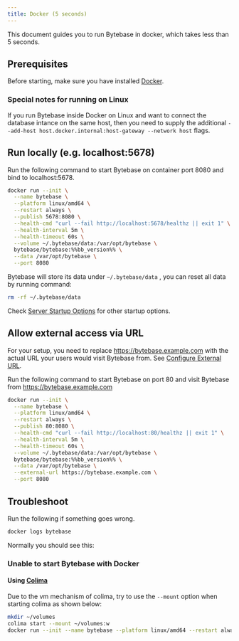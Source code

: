```yaml
---
title: Docker (5 seconds)
---
```


This document guides you to run Bytebase in docker, which takes less than 5 seconds.

## Prerequisites

Before starting, make sure you have installed [Docker](https://www.docker.com/get-started/).

### Special notes for running on Linux

<HintBlock type="warning">

If you run Bytebase inside Docker on Linux and want to connect the database intance on the same host, then you need to supply the additional `--add-host host.docker.internal:host-gateway --network host` flags.

</HintBlock>

## Run locally (e.g. localhost:5678)

Run the following command to start Bytebase on container port 8080 and bind to localhost:5678.

```bash
docker run --init \
  --name bytebase \
  --platform linux/amd64 \
  --restart always \
  --publish 5678:8080 \
  --health-cmd "curl --fail http://localhost:5678/healthz || exit 1" \
  --health-interval 5m \
  --health-timeout 60s \
  --volume ~/.bytebase/data:/var/opt/bytebase \
  bytebase/bytebase:%%bb_version%% \
  --data /var/opt/bytebase \
  --port 8080
```

Bytebase will store its data under `~/.bytebase/data` , you can reset all data by running command:

```bash
rm -rf ~/.bytebase/data
```

Check [Server Startup Options](/docs/reference/command-line) for other startup options.

## Allow external access via URL

<HintBlock type="info">

For your setup, you need to replace https://bytebase.example.com with the actual URL your users would visit Bytebase from. See [Configure External URL](/docs/get-started/install/external-url).

</HintBlock>

Run the following command to start Bytebase on port 80 and visit Bytebase from https://bytebase.example.com

```bash
docker run --init \
  --name bytebase \
  --platform linux/amd64 \
  --restart always \
  --publish 80:8080 \
  --health-cmd "curl --fail http://localhost:80/healthz || exit 1" \
  --health-interval 5m \
  --health-timeout 60s \
  --volume ~/.bytebase/data:/var/opt/bytebase \
  bytebase/bytebase:%%bb_version%% \
  --data /var/opt/bytebase \
  --external-url https://bytebase.example.com \
  --port 8080
```

## Troubleshoot

Run the following if something goes wrong.

```bash
docker logs bytebase
```

Normally you should see this:

<IncludeBlock url="/docs/get-started/install/terminal-output"  ></IncludeBlock>

### Unable to start Bytebase with Docker

#### Using [Colima](https://github.com/abiosoft/colima)

Due to the vm mechanism of colima, try to use the `--mount` option when starting colima as shown below:

```bash
mkdir ~/volumes
colima start --mount ~/volumes:w
docker run --init --name bytebase --platform linux/amd64 --restart always --publish 80:8080 --volume ~/.bytebase/data:/var/opt/bytebase bytebase/bytebase:%%bb_version%% --data /var/opt/bytebase --external-url https://bytebase.example.com --port 8080
```
